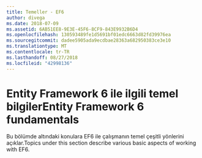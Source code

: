 ```yaml
---
title: Temeller - EF6
author: divega
ms.date: 2018-07-09
ms.assetid: 6AB51EE8-9E3E-45F6-8CF9-843E9932B6D4
ms.openlocfilehash: 130593489fe1d5691bf01edc6663d82fd39976ea
ms.sourcegitcommit: dadee5905ada9ecdbae28363a682950383ce3e10
ms.translationtype: MT
ms.contentlocale: tr-TR
ms.lasthandoff: 08/27/2018
ms.locfileid: "42998136"
---
```

# <a name="entity-framework-6-fundamentals"></a><span data-ttu-id="3d4ef-102">Entity Framework 6 ile ilgili temel bilgiler</span><span class="sxs-lookup"><span data-stu-id="3d4ef-102">Entity Framework 6 fundamentals</span></span>
<span data-ttu-id="3d4ef-103">Bu bölümde altındaki konulara EF6 ile çalışmanın temel çeşitli yönlerini açıklar.</span><span class="sxs-lookup"><span data-stu-id="3d4ef-103">Topics under this section describe various basic aspects of working with EF6.</span></span>
